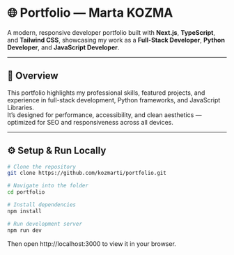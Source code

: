 # 🌐 Portfolio — Marta KOZMA

A modern, responsive developer portfolio built with **Next.js**, **TypeScript**, and **Tailwind CSS**, showcasing my work as a **Full-Stack Developer**, **Python Developer**, and **JavaScript Developer**.

---

## 🚀 Overview

This portfolio highlights my professional skills, featured projects, and experience in full-stack development, Python frameworks, and JavaScript Libraries.  
It’s designed for performance, accessibility, and clean aesthetics — optimized for SEO and responsiveness across all devices.

---
## ⚙️ Setup & Run Locally

```bash
# Clone the repository
git clone https://github.com/kozmarti/portfolio.git

# Navigate into the folder
cd portfolio

# Install dependencies
npm install

# Run development server
npm run dev

```
Then open http://localhost:3000 to view it in your browser.